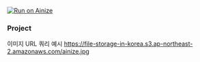 [![Run on Ainize](https://ainize.ai/static/images/run_on_ainize_button.svg)](https://ainize.web.app/redirect?git_repo=github.com/KiyeopYang/open)

### Project

이미지 URL 쿼리 예시
https://file-storage-in-korea.s3.ap-northeast-2.amazonaws.com/ainize.jpg
